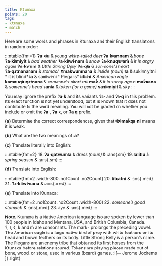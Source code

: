 ```yaml
---
title: Ktunaxa
points: 20
tags:
- ktunaxa
- match 
---
```


Here are some words and phrases in Ktunaxa and their English
translations in random order:

:::ntable{fmt=1}
**ʔa·kǂu** & *young white-tailed deer*
**ʔa·kǂaḿnam** & *bone*
**ʔa·kiǂmiyit** & *bad weather*
**ʔa·kiǂwi·nam** & *snow*
**ʔa·knuqǂuǂaḿ** & *it is angry again*
**ʔa·kwum** & *Little Strong Belly*
**ʔa·qǂa** & *someone's heart*
**ʔa·qatnananam** & *stomach*
**¢maḱwumnana** & *inside (noun)*
**ǂa** & sukiǂmiyitni * it is blind*
**ǂa** & saniǂwi·ni * Piegans*
**ǂitǂiǂni** & *American eagle*
**kamnuqǂuqatnana** & *someone's short tail*
**maḱ** & *it is sunny again*
**maḱnana** & *someone's head*
**sanǂa** & *token (for a game)*
**saniǂmiyit** & *sky*
:::

You may ignore the prefix **ʔa·k** and its variants **ʔa·** and **ʔa·q** in this problem. Its exact
function is not yet understood, but it is known that it does not contribute to the word meaning.
You will not be graded on whether you include or omit the **ʔa·**, **ʔa·k**, or **ʔa·q** prefix.

**(a)** Determine the correct correspondences, given that **ǂit¢maḱqa·ni** means it is weak.

**(b)** What are the two meanings of **ǂa**?

**(c)** Translate literally into English:

:::ntable{fmt=2}
18\. **ʔa·qatwumǂa** & *dress (noun)* & :ans{.sm}
19\. **ǂaǂitǂu** & *spring season* & :ans{.sm}
:::

**(d)** Translate into English:

:::ntable{fmt=2 .width-800 .no1Count .no2Count}
20\. **ǂitqatni** & :ans{.med} 
21\. **ʔa·kiǂwi·nana** & :ans{.med}
:::

**(e)** Translate into Ktunaxa:

:::ntable{fmt=2 .no1Count .no2Count .width-800}
22\. *someone’s good stomach* & :ans{.med}
23\. *eye* & :ans{.med}
:::

**Note.** Ktunaxa is a Native American language isolate spoken by fewer than 100 people in Idaho
and Montana, USA, and British Columbia, Canada.
<br>ʔ, ǂ, ¢, ḱ and ḿ are consonants. The mark · prolongs the preceding vowel.
<br>The American eagle is a large native bird of prey with white feathers on its head and brown
feathers on its body. Little Strong Belly is a person’s name. The Piegans are an enemy tribe that
obtained its first horses from the Ktunaxa before relations soured. Tokens are playing pieces
made out of bone, wood, or stone, used in various (board) games. :i[— Jerome Jochems ]{.right}